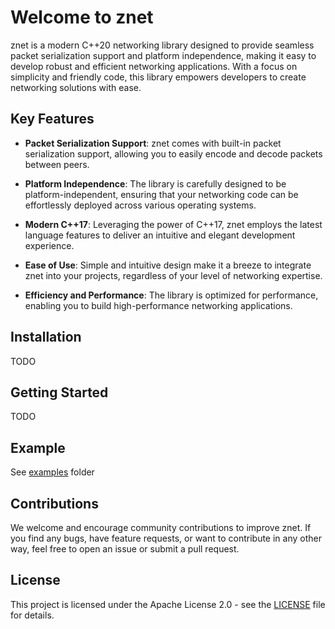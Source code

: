 # Welcome to znet

znet is a modern C++20 networking library designed to provide seamless packet serialization support and platform independence, making it easy to develop robust and efficient networking applications. With a focus on simplicity and friendly code, this library empowers developers to create networking solutions with ease.

## Key Features

- **Packet Serialization Support**: znet comes with built-in packet serialization support, allowing you to easily encode and decode packets between peers.

- **Platform Independence**: The library is carefully designed to be platform-independent, ensuring that your networking code can be effortlessly deployed across various operating systems.

- **Modern C++17**: Leveraging the power of C++17, znet employs the latest language features to deliver an intuitive and elegant development experience.

- **Ease of Use**: Simple and intuitive design make it a breeze to integrate znet into your projects, regardless of your level of networking expertise.

- **Efficiency and Performance**: The library is optimized for performance, enabling you to build high-performance networking applications.

## Installation

TODO

## Getting Started

TODO

## Example

See [examples](examples) folder

## Contributions

We welcome and encourage community contributions to improve znet. If you find any bugs, have feature requests, or want to contribute in any other way, feel free to open an issue or submit a pull request.

## License

This project is licensed under the Apache License 2.0 - see the [LICENSE](LICENSE) file for details.
